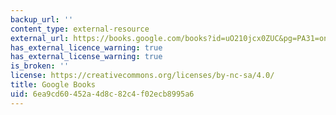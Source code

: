 ```yaml
---
backup_url: ''
content_type: external-resource
external_url: https://books.google.com/books?id=uO210jcx0ZUC&pg=PA31=onepage#v=onepage&q&f=false
has_external_licence_warning: true
has_external_license_warning: true
is_broken: ''
license: https://creativecommons.org/licenses/by-nc-sa/4.0/
title: Google Books
uid: 6ea9cd60-452a-4d8c-82c4-f02ecb8995a6
---
```

